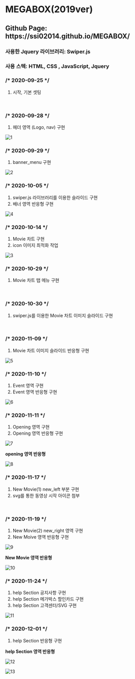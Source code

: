 # MEGABOX(2019ver)

<h2>Github Page: https://ssi02014.github.io/MEGABOX/</h2>
<h3>사용한 Jquery 라이브러리: Swiper.js</h3>
<h3>사용 스텍: HTML, CSS , JavaScript, Jquery</h3>

<h3>/* 2020-09-25 */</h3>
 <ol>
  <li>시작, 기본 셋팅</li>
 </ol>
<br>

<h3>/* 2020-09-28 */</h3>
 <ol>
  <li>헤더 영역 (Logo, nav) 구현</li>
 </ol>

![1](https://user-images.githubusercontent.com/64779472/98812256-81a05f80-2465-11eb-968b-24d3c89168f4.PNG)
<br>

<h3>/* 2020-09-29 */</h3>
 <ol>
  <li>banner_menu 구현</li>
 </ol>

 ![2](https://user-images.githubusercontent.com/64779472/98577204-f2793780-22fe-11eb-8417-a3d93e6454f0.PNG)
<br>

<h3>/* 2020-10-05 */</h3>
 <ol>
  <li>swiper.js 라이브러리를 이용한 슬라이드 구현</li>
  <li>배너 영역 반응형 구현</li>
 </ol>

 ![4](https://user-images.githubusercontent.com/64779472/98577212-f7d68200-22fe-11eb-8e97-56dc28058850.PNG)
<br>

<h3>/* 2020-10-14 */</h3>
 <ol>
  <li>Movie 차트 구현</li>
  <li>icon 이미지 최적화 작업</li>
 </ol>

 ![3](https://user-images.githubusercontent.com/64779472/98577207-f442fb00-22fe-11eb-8df7-6f8a1f619759.PNG)
<br>

<h3>/* 2020-10-29 */</h3>
 <ol>
  <li>Movie 차트 탭 메뉴 구현</li>
 </ol>
<br>

<h3>/* 2020-10-30 */</h3>
 <ol>
  <li>swiper.js를 이용한 Movie 차트 이미지 슬라이드 구현</li>
 </ol>
<br>

<h3>/* 2020-11-09 */</h3>
 <ol>
  <li>Movie 차트 이미지 슬라이드 반응형 구현</li>
 </ol>

 ![5](https://user-images.githubusercontent.com/64779472/98577215-f907af00-22fe-11eb-8fb7-0ef590ccb127.PNG)
<br>

<h3>/* 2020-11-10 */</h3>
 <ol>
  <li>Event 영역 구현</li>
  <li>Event 영역 반응형 구현</li>
 </ol>

![6](https://user-images.githubusercontent.com/64779472/98711897-f3769b80-23c8-11eb-8462-975e0c28f998.PNG)
<br>

<h3>/* 2020-11-11 */</h3>
 <ol>
  <li>Opening 영역 구현</li>
  <li>Opening 영역 반응형 구현</li>
 </ol>

![7](https://user-images.githubusercontent.com/64779472/98812024-1ce50500-2465-11eb-8276-89cff4f61ec4.PNG)

<strong>opening 영역 반응형</strong>

![8](https://user-images.githubusercontent.com/64779472/98812029-1eaec880-2465-11eb-9647-7951d6670ad7.PNG)
<br>

<h3>/* 2020-11-17 */</h3>
 <ol>
  <li>New Movie(1) new_left 부분 구현</li>
  <li>svg를 통한 동영상 시작 아이콘 첨부</li>
 </ol>

 <br>

 <h3>/* 2020-11-19 */</h3>
 <ol>
  <li>New Movie(2) new_right 영역 구현</li>
  <li>New Moive 영역 반응형 구현</li>
 </ol>

 ![9](https://user-images.githubusercontent.com/64779472/99635332-2c77d580-2a85-11eb-80e0-2c0624ddb127.PNG)

 <strong>New Movie 영역 반응형</strong>

![10](https://user-images.githubusercontent.com/64779472/99635337-2eda2f80-2a85-11eb-9e7b-c68deef01b4e.PNG)
<br>

<h3>/* 2020-11-24 */</h3>
 <ol>
  <li>help Section 공지사항 구현</li>
  <li>help Section 메가박스 할인카드 구현</li>
  <li>help Section 고객센터/SVG 구현</li>
 </ol>

![11](https://user-images.githubusercontent.com/64779472/100113672-ec18bd00-2eb3-11eb-9286-07cf8d742e31.PNG)
 <br>

<h3>/* 2020-12-01 */</h3>
 <ol>
  <li>help Section 반응형 구현
 </ol>

<strong>help Section 영역 반응형</strong>

![12](https://user-images.githubusercontent.com/64779472/100648447-4a4a1200-3384-11eb-8ebb-119bf470f1d4.PNG)

![13](https://user-images.githubusercontent.com/64779472/100648442-4918e500-3384-11eb-9231-fade2e810851.PNG)